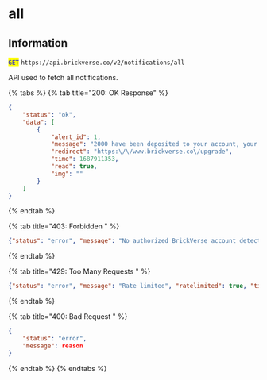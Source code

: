 # all

## Information

<mark style="color:blue;">`GET`</mark> `https://api.brickverse.co/v2/notifications/all`

API used to fetch all notifications.

{% tabs %}
{% tab title="200: OK Response" %}
```json
{
    "status": "ok",
    "data": [
        {
            "alert_id": 1,
            "message": "2000 have been deposited to your account, your cubes total is now 2000. Your next automatic reward will be sent in 30 days, if your plan is canceled before then you will not receive the cubes.",
            "redirect": "https:\/\/www.brickverse.co\/upgrade",
            "time": 1687911353,
            "read": true,
            "img": ""
        }
    ]
}
```
{% endtab %}

{% tab title="403: Forbidden " %}
```json
{"status": "error", "message": "No authorized BrickVerse account detected. Please login."}
```
{% endtab %}

{% tab title="429: Too Many Requests " %}
```json
{"status": "error", "message": "Rate limited", "ratelimited": true, "time": "seconds_string"}
```
{% endtab %}

{% tab title="400: Bad Request " %}
```json
{
    "status": "error",
    "message": reason
}
```
{% endtab %}
{% endtabs %}

